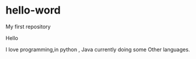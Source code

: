 # hello-word
My first repository

Hello 

I love programming,in python , Java currently doing some 
Other languages. 
